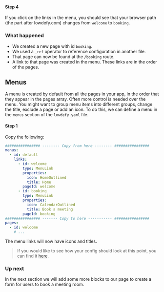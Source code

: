 #### Step 4

If you click on the links in the menu, you should see that your browser path (the part after lowdefy.com) changes from `welcome` to `booking`.

### What happened

- We created a new page with id `booking`.
- We used a `_ref` operator to reference configuration in another file.
- That page can now be found at the `/booking` route.
- A link to that page was created in the menu. These links are in the order of the pages.

## Menus

A menu is created by default from all the pages in your app, in the order that they appear in the pages array. Often more control is needed over the menu. You might want to group menu items into different groups, change the title, exclude a page or add an icon. To do this, we can define a menu in the `menus` section of the `lowdefy.yaml` file.

#### Step 1

Copy the following:

```yaml
################ -------- Copy from here -------- ################
menus:
  - id: default
    links:
      - id: welcome
        type: MenuLink
        properties:
          icon: HomeOutlined
          title: Home
        pageId: welcome
      - id: booking
        type: MenuLink
        properties:
          icon: CalendarOutlined
          title: Book a meeting
        pageId: booking
################ ------- Copy to here ----------- ################
pages:
  - id: welcome
    # ...
```

The menu links will now have icons and titles.

>  If you would like to see how your config should look at this point, you can find it [here](tutorial-create-page-config).

### Up next

In the next section we will add some more blocks to our page to create a form for users to book a meeting room.

